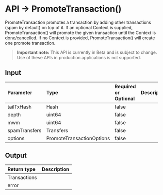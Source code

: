 # API -> PromoteTransaction()
PromoteTransaction promotes a transaction by adding other transactions (spam by default) on top of it. If an optional Context is supplied, PromoteTransaction() will promote the given transaction until the Context is done/cancelled. If no Context is provided, PromoteTransaction() will create one promote transaction.
> **Important note:** This API is currently in Beta and is subject to change. Use of these APIs in production applications is not supported.

## Input

| Parameter       | Type | Required or Optional | Description |
|:---------------|:--------|:--------| :--------|
| tailTxHash | Hash | false |   |
| depth | uint64 | false |   |
| mwm | uint64 | false |   |
| spamTransfers | Transfers | false |   |
| options | PromoteTransactionOptions | false |   |


## Output

| Return type     | Description |
|:---------------|:--------|
| Transactions |  |
| error |  |


